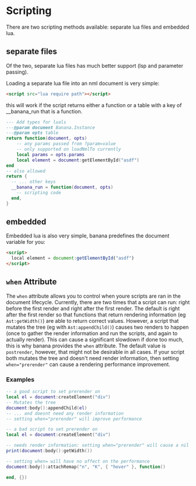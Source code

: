 # Scripting

There are two scripting methods available: separate lua files and embedded lua.

## separate files

Of the two, separate lua files has much better support (lsp and parameter passing).

Loading a separate lua file into an nml document is very simple:

```html
<script src="lua require path"></script>
```

this will work if the script returns either a function or a table with a key of \_\_banana_run that is a function.

```lua
--- Add types for luals
---@param document Banana.Instance
---@param opts table
return function(document, opts)
    -- any params passed from ?param=value
    -- only supported on loadNmlTo currently
    local params = opts.params
    local element = document:getElementById("asdf")
end
-- also allowed
return {
  -- ... other keys
  __banana_run = function(document, opts)
    -- scripting code
  end,
}
```

## embedded

Embedded lua is also very simple, banana predefines the document variable for you:

```html
<script>
  local element = document:getElementById("asdf")
</script>
```

## `when` Attribute

The `when` attribute allows you to control when youre scripts are ran in the document lifecycle. Currently, there are two times that a script can run: right before the first render and right after the first render. The default is right after the first render so that functions that return rendering information (eg `Ast:getWidth()`) are able to return correct values. However, a script that mutates the tree (eg with `Ast:appendChild()`) causes two renders to happen (once to gather the render information and run the scripts, and again to actually render). This can cause a significant slowdown if done too much, this is why banana provides the `when` attribute. The default value is `postrender`, however, that might not be desirable in all cases. If your script both mutates the tree and doesn't need render information, then setting `when="prerender"` can cause a rendering performance improvement.

### Examples

```lua
-- a good script to set prerender on
local el = document:createElement("div")
-- Mutates the tree
document:body():appendChild(el)
-- ... and doesnt need any render information
-- setting when="prerender" will improve performance
```

```lua
-- a bad script to set prerender on
local el = document:createElement("div")

-- needs render information: setting when="prerender" will cause a nil error
print(document:body():getWidth())
```

```lua
-- setting when= will have no affect on the performance
document:body():attachRemap("n", "K", { "hover" }, function()

end, {})
```

